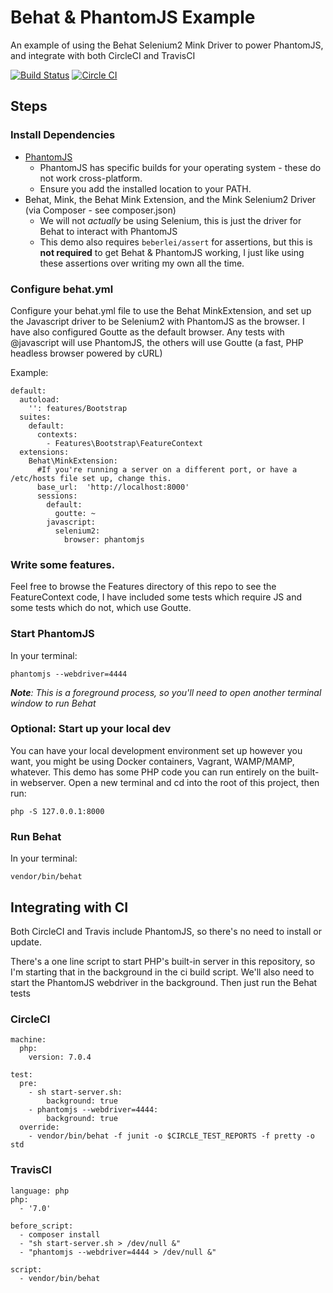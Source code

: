# Behat & PhantomJS Example
An example of using the Behat Selenium2 Mink Driver to power PhantomJS, and integrate with both CircleCI and TravisCI

[![Build Status](https://travis-ci.org/jmauerhan/phantomjs-behat-selenium-example.svg?branch=master)](https://travis-ci.org/jmauerhan/phantomjs-behat-selenium-example) [![Circle CI](https://circleci.com/gh/jmauerhan/phantomjs-behat-selenium-example.svg?style=shield)](https://circleci.com/gh/jmauerhan/phantomjs-behat-selenium-example)

## Steps

### Install Dependencies
- [PhantomJS](http://phantomjs.org/download.html)
    - PhantomJS has specific builds for your operating system - these do not work cross-platform.
    - Ensure you add the installed location to your PATH.
- Behat, Mink, the Behat Mink Extension, and the Mink Selenium2 Driver (via Composer - see composer.json)
    - We will not *actually* be using Selenium, this is just the driver for Behat to interact with PhantomJS
    - This demo also requires `beberlei/assert` for assertions, but this is **not required** to get Behat & PhantomJS working, I just like using these assertions over writing my own all the time.

### Configure behat.yml
Configure your behat.yml file to use the Behat MinkExtension, and set up the Javascript driver to be Selenium2 with PhantomJS as the browser. I have also configured Goutte as the default browser. Any tests with @javascript will use PhantomJS, the others will use Goutte (a fast, PHP headless browser powered by cURL)

Example:
```
default:
  autoload:
    '': features/Bootstrap
  suites:
    default:
      contexts:
        - Features\Bootstrap\FeatureContext
  extensions:
    Behat\MinkExtension:
      #If you're running a server on a different port, or have a /etc/hosts file set up, change this.
      base_url:  'http://localhost:8000' 
      sessions:
        default:
          goutte: ~
        javascript:
          selenium2:
            browser: phantomjs
```

### Write some features. 
Feel free to browse the Features directory of this repo to see the FeatureContext code, I have included some tests which require JS and some tests which do not, which use Goutte.

### Start PhantomJS
In your terminal:
```
phantomjs --webdriver=4444
```
***Note**: *This is a foreground process, so you'll need to open another terminal window to run Behat**

### Optional: Start up your local dev
You can have your local development environment set up however you want, you might be using Docker containers, Vagrant, WAMP/MAMP, whatever. This demo has some PHP code you can run entirely on the built-in webserver. Open a new terminal and cd into the root of this project, then run:
```
php -S 127.0.0.1:8000
```

### Run Behat
In your terminal:
```
vendor/bin/behat
```

## Integrating with CI

Both CircleCI and Travis include PhantomJS, so there's no need to install or update. 

There's a one line script to start PHP's built-in server in this repository, so I'm starting that in the background in the ci build script. We'll also need to start the PhantomJS webdriver in the background. Then just run the Behat tests

### CircleCI
```
machine:
  php:
    version: 7.0.4

test:
  pre:
    - sh start-server.sh:
        background: true
    - phantomjs --webdriver=4444:
        background: true
  override:
    - vendor/bin/behat -f junit -o $CIRCLE_TEST_REPORTS -f pretty -o std
```

### TravisCI
```
language: php
php:
  - '7.0'

before_script:
  - composer install
  - "sh start-server.sh > /dev/null &"
  - "phantomjs --webdriver=4444 > /dev/null &"

script:
  - vendor/bin/behat
```
